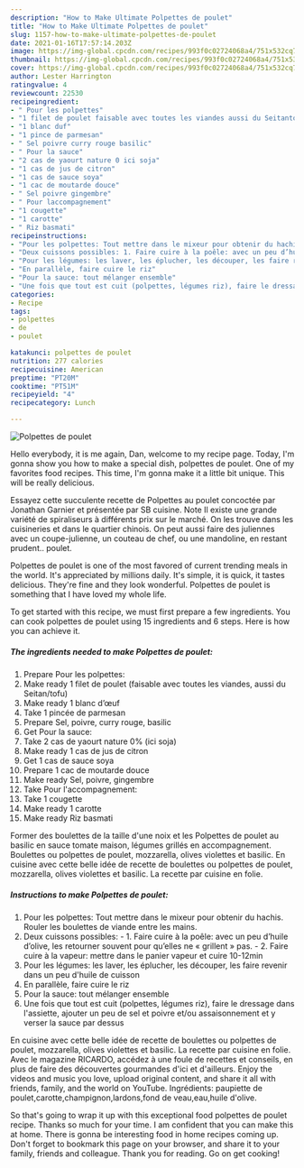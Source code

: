 ```yaml
---
description: "How to Make Ultimate Polpettes de poulet"
title: "How to Make Ultimate Polpettes de poulet"
slug: 1157-how-to-make-ultimate-polpettes-de-poulet
date: 2021-01-16T17:57:14.203Z
image: https://img-global.cpcdn.com/recipes/993f0c02724068a4/751x532cq70/polpettes-de-poulet-photo-principale-de-la-recette.jpg
thumbnail: https://img-global.cpcdn.com/recipes/993f0c02724068a4/751x532cq70/polpettes-de-poulet-photo-principale-de-la-recette.jpg
cover: https://img-global.cpcdn.com/recipes/993f0c02724068a4/751x532cq70/polpettes-de-poulet-photo-principale-de-la-recette.jpg
author: Lester Harrington
ratingvalue: 4
reviewcount: 22530
recipeingredient:
- " Pour les polpettes"
- "1 filet de poulet faisable avec toutes les viandes aussi du Seitantofu"
- "1 blanc duf"
- "1 pince de parmesan"
- " Sel poivre curry rouge basilic"
- " Pour la sauce"
- "2 cas de yaourt nature 0 ici soja"
- "1 cas de jus de citron"
- "1 cas de sauce soya"
- "1 cac de moutarde douce"
- " Sel poivre gingembre"
- " Pour laccompagnement"
- "1 cougette"
- "1 carotte"
- " Riz basmati"
recipeinstructions:
- "Pour les polpettes: Tout mettre dans le mixeur pour obtenir du hachis. Rouler les boulettes de viande entre les mains."
- "Deux cuissons possibles: 1. Faire cuire à la poêle: avec un peu d’huile d’olive, les retourner souvent pour qu’elles ne « grillent » pas. 2. Faire cuire à la vapeur: mettre dans le panier vapeur et cuire 10-12min"
- "Pour les légumes: les laver, les éplucher, les découper, les faire revenir dans un peu d&#39;huile de cuisson"
- "En parallèle, faire cuire le riz"
- "Pour la sauce: tout mélanger ensemble"
- "Une fois que tout est cuit (polpettes, légumes riz), faire le dressage dans l&#39;assiette, ajouter un peu de sel et poivre et/ou assaisonnement et y verser la sauce par dessus"
categories:
- Recipe
tags:
- polpettes
- de
- poulet

katakunci: polpettes de poulet 
nutrition: 277 calories
recipecuisine: American
preptime: "PT20M"
cooktime: "PT51M"
recipeyield: "4"
recipecategory: Lunch

---
```



![Polpettes de poulet](https://img-global.cpcdn.com/recipes/993f0c02724068a4/751x532cq70/polpettes-de-poulet-photo-principale-de-la-recette.jpg)

Hello everybody, it is me again, Dan, welcome to my recipe page. Today, I'm gonna show you how to make a special dish, polpettes de poulet. One of my favorites food recipes. This time, I'm gonna make it a little bit unique. This will be really delicious.

Essayez cette succulente recette de Polpettes au poulet concoctée par Jonathan Garnier et présentée par SB cuisine. Note Il existe une grande variété de spiraliseurs à différents prix sur le marché. On les trouve dans les cuisineries et dans le quartier chinois. On peut aussi faire des juliennes avec un coupe-julienne, un couteau de chef, ou une mandoline, en restant prudent.. poulet.

Polpettes de poulet is one of the most favored of current trending meals in the world. It's appreciated by millions daily. It's simple, it is quick, it tastes delicious. They're fine and they look wonderful. Polpettes de poulet is something that I have loved my whole life.


To get started with this recipe, we must first prepare a few ingredients. You can cook polpettes de poulet using 15 ingredients and 6 steps. Here is how you can achieve it.

<!--inarticleads1-->

##### The ingredients needed to make Polpettes de poulet:

1. Prepare  Pour les polpettes:
1. Make ready 1 filet de poulet (faisable avec toutes les viandes, aussi du Seitan/tofu)
1. Make ready 1 blanc d’œuf
1. Take 1 pincée de parmesan
1. Prepare  Sel, poivre, curry rouge, basilic
1. Get  Pour la sauce:
1. Take 2 cas de yaourt nature 0% (ici soja)
1. Make ready 1 cas de jus de citron
1. Get 1 cas de sauce soya
1. Prepare 1 cac de moutarde douce
1. Make ready  Sel, poivre, gingembre
1. Take  Pour l&#39;accompagnement:
1. Take 1 cougette
1. Make ready 1 carotte
1. Make ready  Riz basmati


Former des boulettes de la taille d&#39;une noix et les Polpettes de poulet au basilic en sauce tomate maison, légumes grillés en accompagnement. Boulettes ou polpettes de poulet, mozzarella, olives violettes et basilic. En cuisine avec cette belle idée de recette de boulettes ou polpettes de poulet, mozzarella, olives violettes et basilic. La recette par cuisine en folie. 

<!--inarticleads2-->

##### Instructions to make Polpettes de poulet:

1. Pour les polpettes: Tout mettre dans le mixeur pour obtenir du hachis. Rouler les boulettes de viande entre les mains.
1. Deux cuissons possibles: - 1. Faire cuire à la poêle: avec un peu d’huile d’olive, les retourner souvent pour qu’elles ne « grillent » pas. - 2. Faire cuire à la vapeur: mettre dans le panier vapeur et cuire 10-12min
1. Pour les légumes: les laver, les éplucher, les découper, les faire revenir dans un peu d&#39;huile de cuisson
1. En parallèle, faire cuire le riz
1. Pour la sauce: tout mélanger ensemble
1. Une fois que tout est cuit (polpettes, légumes riz), faire le dressage dans l&#39;assiette, ajouter un peu de sel et poivre et/ou assaisonnement et y verser la sauce par dessus


En cuisine avec cette belle idée de recette de boulettes ou polpettes de poulet, mozzarella, olives violettes et basilic. La recette par cuisine en folie. Avec le magazine RICARDO, accédez à une foule de recettes et conseils, en plus de faire des découvertes gourmandes d&#39;ici et d&#39;ailleurs. Enjoy the videos and music you love, upload original content, and share it all with friends, family, and the world on YouTube. Ingrédients: paupiette de poulet,carotte,champignon,lardons,fond de veau,eau,huile d&#39;olive. 

So that's going to wrap it up with this exceptional food polpettes de poulet recipe. Thanks so much for your time. I am confident that you can make this at home. There is gonna be interesting food in home recipes coming up. Don't forget to bookmark this page on your browser, and share it to your family, friends and colleague. Thank you for reading. Go on get cooking!

